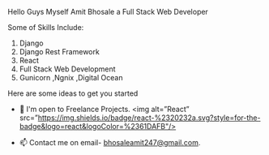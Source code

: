 Hello Guys Myself Amit Bhosale a Full Stack Web Developer 

Some of Skills Include:
1. Django
2. Django Rest Framework
3. React
4. Full Stack Web Development
5. Gunicorn ,Ngnix ,Digital Ocean

Here are some ideas to get you started

- 👋 I'm open to Freelance Projects.
<img alt=”React” src=”https://img.shields.io/badge/react-%2320232a.svg?style=for-the-badge&logo=react&logoColor=%2361DAFB"/>
                                                                                                                          
- 📫 Contact me on email- bhosaleamit247@gmail.com.


